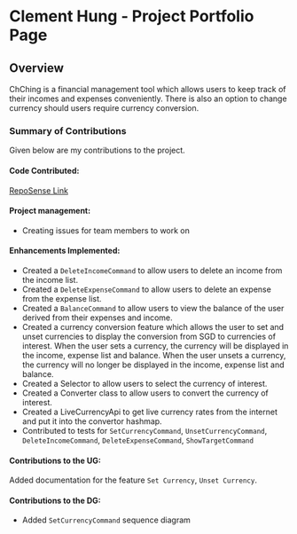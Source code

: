 # Clement Hung - Project Portfolio Page

## Overview
ChChing is a financial management tool
which allows users to keep track
of their incomes and expenses conveniently.
There is also an option to change currency should users require currency conversion.

### Summary of Contributions
Given below are my contributions to the project.

#### Code Contributed:
[RepoSense Link](https://nus-cs2113-ay2223s2.github.io/tp-dashboard/?search=&sort=groupTitle&sortWithin=title&timeframe=commit&mergegroup=&groupSelect=groupByRepos&breakdown=true&checkedFileTypes=docs~functional-code~test-code~other&since=2023-02-17&tabOpen=true&tabType=authorship&tabAuthor=hyperbola-bear&tabRepo=AY2223S2-CS2113-T12-1%2Ftp%5Bmaster%5D&authorshipIsMergeGroup=false&authorshipFileTypes=docs~functional-code~test-code~other&authorshipIsBinaryFileTypeChecked=false&authorshipIsIgnoredFilesChecked=false)


#### Project management:
* Creating issues for team members to work on

#### Enhancements Implemented:
* Created a `DeleteIncomeCommand` to allow users to delete an income from the income list.
* Created a `DeleteExpenseCommand` to allow users to delete an expense from the expense list.
* Created a `BalanceCommand` to allow users to view the balance of the user derived from their expenses and income.
* Created a currency conversion feature which allows the user to set and unset currencies to display the conversion from SGD to currencies of interest. When the user sets a currency, the currency will be displayed in the income, expense list and balance. When the user unsets a currency, the currency will no longer be displayed in the income, expense list and balance.
* Created a Selector to allow users to select the currency of interest.
* Created a Converter class to allow users to convert the currency of interest.
* Created a LiveCurrencyApi to get live currency rates from the internet and put it into the convertor hashmap.
* Contributed to tests for `SetCurrencyCommand`, `UnsetCurrencyCommand`, `DeleteIncomeCommand`, `DeleteExpenseCommand`, `ShowTargetCommand`

#### Contributions to the UG:
Added documentation for the feature `Set Currency`, `Unset Currency`.

#### Contributions to the DG:
* Added `SetCurrencyCommand` sequence diagram
